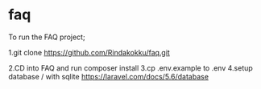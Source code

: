 # faq

To run the FAQ project;

1.git clone https://github.com/Rindakokku/faq.git

2.CD into FAQ and run composer install
3.cp .env.example to .env
4.setup database / with sqlite https://laravel.com/docs/5.6/database

